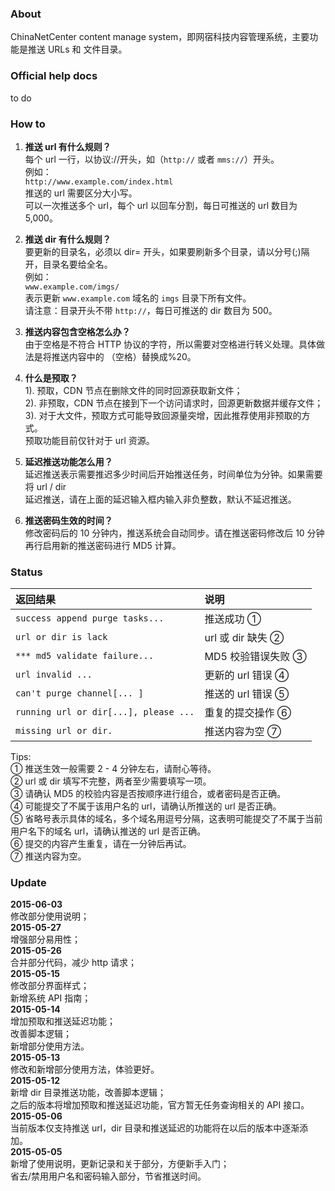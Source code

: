 ### About

ChinaNetCenter content manage system，即网宿科技内容管理系统，主要功能是推送 URLs 和 文件目录。

### Official help docs
to do

### How to

1. **推送 url 有什么规则？**<br>
每个 url 一行，以协议://开头，如（`http://` 或者 `mms://`）开头。 <br>
例如： <br>
`http://www.example.com/index.html`<br>
推送的 url 需要区分大小写。<br>
可以一次推送多个 url，每个 url 以回车分割，每日可推送的 url 数目为 5,000。

2. **推送 dir 有什么规则？**<br>
要更新的目录名，必须以 dir= 开头，如果要刷新多个目录，请以分号(;)隔开，目录名要给全名。 <br>
例如： <br>
`www.example.com/imgs/`<br>
表示更新 `www.example.com` 域名的 `imgs` 目录下所有文件。 <br>
请注意：目录开头不带 `http://`，每日可推送的 dir 数目为 500。

3. **推送内容包含空格怎么办？**<br>
由于空格是不符合 HTTP 协议的字符，所以需要对空格进行转义处理。具体做法是将推送内容中的 （空格）替换成%20。

4. **什么是预取？**<br>
1). 预取，CDN 节点在删除文件的同时回源获取新文件；<br>
2). 非预取，CDN 节点在接到下一个访问请求时，回源更新数据并缓存文件；<br>
3). 对于大文件，预取方式可能导致回源量突增，因此推荐使用非预取的方式。<br>
预取功能目前仅针对于 url 资源。

5. **延迟推送功能怎么用？**<br>
延迟推送表示需要推迟多少时间后开始推送任务，时间单位为分钟。如果需要将 url / dir<br> 延迟推送，请在上面的延迟输入框内输入非负整数，默认不延迟推送。

6. **推送密码生效的时间？**<br>
修改密码后的 10 分钟内，推送系统会自动同步。请在推送密码修改后 10 分钟再行启用新的推送密码进行 MD5 计算。

### Status

| 返回结果 | 说明 |
| :---------------- | :---------- |
| `success append purge tasks...` | 推送成功 ① |
| `url or dir is lack` | url 或 dir 缺失 ② |
| `*** md5 validate failure...` | MD5 校验错误失败 ③ |
| `url invalid ...` | 更新的 url 错误 ④ |
| `can't purge channel[... ]` | 推送的 url 错误 ⑤ |
| `running url or dir[...], please ...` | 重复的提交操作 ⑥ |
| `missing url or dir.` | 推送内容为空 ⑦ |

Tips:<br>
① 推送生效一般需要 2 - 4 分钟左右，请耐心等待。<br>
② url 或 dir 填写不完整，两者至少需要填写一项。<br>
③ 请确认 MD5 的校验内容是否按顺序进行组合，或者密码是否正确。<br>
④ 可能提交了不属于该用户名的 url，请确认所推送的 url 是否正确。<br>
⑤ 省略号表示具体的域名，多个域名用逗号分隔，这表明可能提交了不属于当前用户名下的域名 url，请确认推送的 url 是否正确。<br>
⑥ 提交的内容产生重复，请在一分钟后再试。<br>
⑦ 推送内容为空。

### Update

**2015-06-03**<br>
修改部分使用说明；<br>
**2015-05-27**<br>
增强部分易用性；<br>
**2015-05-26**<br>
合并部分代码，减少 http 请求；<br>
**2015-05-15**<br>
修改部分界面样式；<br>
新增系统 API 指南；<br>
**2015-05-14**<br>
增加预取和推送延迟功能；<br>
改善脚本逻辑；<br>
新增部分使用方法。<br>
**2015-05-13**<br>
修改和新增部分使用方法，体验更好。<br>
**2015-05-12**<br>
新增 dir 目录推送功能，改善脚本逻辑；<br>
之后的版本将增加预取和推送延迟功能，官方暂无任务查询相关的 API 接口。<br>
**2015-05-06**<br>
当前版本仅支持推送 url，dir 目录和推送延迟的功能将在以后的版本中逐渐添加。<br>
**2015-05-05**<br>
新增了使用说明，更新记录和关于部分，方便新手入门；<br>
省去/禁用用户名和密码输入部分，节省推送时间。

